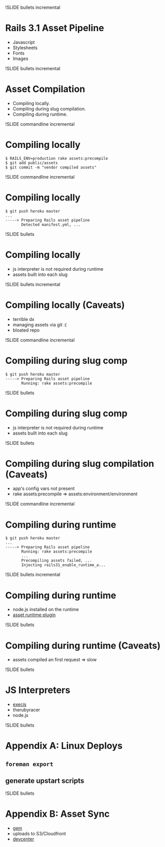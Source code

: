 !SLIDE bullets incremental
# Rails 3.1 Asset Pipeline #

* Javascript
* Stylesheets
* Fonts
* Images

!SLIDE bullets incremental
# Asset Compilation #

* Compiling locally.
* Compiling during slug compilation.
* Compiling during runtime.

!SLIDE commandline incremental
# Compiling locally #

    $ RAILS_ENV=production rake assets:precompile
    $ git add public/assets
    $ git commit -m "vendor compiled assets"
    
!SLIDE commandline incremental
# Compiling locally #

    $ git push heroku master
    ...
    -----> Preparing Rails asset pipeline
           Detected manifest.yml, ...

!SLIDE bullets
# Compiling locally #

* js interpreter is not required during runtime
* assets built into each slug

!SLIDE bullets incremental
# Compiling locally (Caveats) #

* terrible dx
* managing assets via git :(
* bloated repo

!SLIDE commandline incremental
# Compiling during slug comp #

    $ git push heroku master
    -----> Preparing Rails asset pipeline
           Running: rake assets:precompile

!SLIDE bullets
# Compiling during slug comp #

* js interpreter is not required during runtime
* assets built into each slug

!SLIDE bullets
# Compiling during slug compilation (Caveats) #

* app's config vars not present
* rake assets:precompile => assets:environment/environment

!SLIDE commandline incremental
# Compiling during runtime #

    $ git push heroku master
    ...
    -----> Preparing Rails asset pipeline
           Running: rake assets:precompile
           ...
           Precompiling assets failed, ...
           Injecting rails31_enable_runtime_a...

!SLIDE bullets incremental
# Compiling during runtime #

* node.js installed on the runtime
* [asset runtime plugin](https://github.com/hone/rails31_enable_runtime_asset_compilation)

!SLIDE bullets
# Compiling during runtime (Caveats) #

* assets compiled an first request => slow

!SLIDE bullets
# JS Interpreters #

* [execjs](https://github.com/sstephenson/execjs)
* therubyracer
* node.js

!SLIDE bullets
# Appendix A: Linux Deploys #

## `foreman export`
## generate upstart scripts


!SLIDE bullets
# Appendix B: Asset Sync #

* [gem](https://github.com/rumblelabs/asset_sync)
* uploads to S3/Cloudfront
* [devcenter](http://devcenter.heroku.com/articles/cdn-asset-host-rails31)

